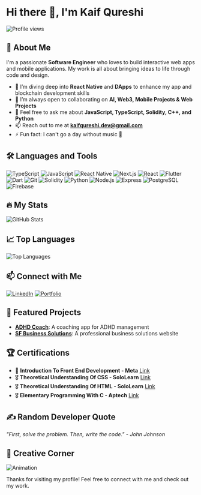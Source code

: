 # Hi there 👋, I'm Kaif Qureshi

![Profile views](https://komarev.com/ghpvc/?username=qureshikaif&color=blueviolet)

## 🚀 About Me
I'm a passionate **Software Engineer** who loves to build interactive web apps and mobile applications. My work is all about bringing ideas to life through code and design.

- 🌱 I’m diving deep into **React Native** and **DApps** to enhance my app and blockchain development skills
- 👯 I’m always open to collaborating on **AI, Web3, Mobile Projects & Web Projects**
- 💬 Feel free to ask me about **JavaScript, TypeScript, Solidity, C++, and Python**
- 📫 Reach out to me at **kaifqureshi.dev@gmail.com**
- ⚡ Fun fact: I can't go a day without music 🎵

## 🛠️ Languages and Tools
![TypeScript](https://img.shields.io/badge/-TypeScript-000?&logo=TypeScript)
![JavaScript](https://img.shields.io/badge/-JavaScript-000?&logo=JavaScript)
![React Native](https://img.shields.io/badge/-React%20Native-000?&logo=React)
![Next.js](https://img.shields.io/badge/-Next.js-000?&logo=Next.js)
![React](https://img.shields.io/badge/-React-000?&logo=React)
![Flutter](https://img.shields.io/badge/-Flutter-000?&logo=Flutter)
![Dart](https://img.shields.io/badge/-Dart-000?&logo=Dart)
![Git](https://img.shields.io/badge/-Git-000?&logo=Git)
![Solidity](https://img.shields.io/badge/-Solidity-000?&logo=Solidity)
![Python](https://img.shields.io/badge/-Python-000?&logo=Python)
![Node.js](https://img.shields.io/badge/-Node.js-000?&logo=Node.js)
![Express](https://img.shields.io/badge/-Express-000?&logo=Express)
![PostgreSQL](https://img.shields.io/badge/-PostgreSQL-000?&logo=PostgreSQL)
![Firebase](https://img.shields.io/badge/-Firebase-000?&logo=Firebase)


## 🔥 My Stats
![GitHub Stats](https://github-readme-stats.vercel.app/api?username=qureshikaif&show_icons=true&theme=radical)

## 📈 Top Languages
![Top Languages](https://github-readme-stats.vercel.app/api/top-langs/?username=qureshikaif&layout=compact&theme=radical)

## 📫 Connect with Me
[![LinkedIn](https://img.shields.io/badge/-LinkedIn-000?&logo=LinkedIn&color=0A66C2)](https://www.linkedin.com/in/mohammad-kaif-qureshi-77052a1a5/)
[![Portfolio](https://img.shields.io/badge/-Portfolio-000?&logo=Portfolio&color=34D058)](https://kaifqureshi.vercel.app)

## 🌟 Featured Projects
- [**ADHD Coach**](https://github.com/qureshikaif/adhd-coach-native): A coaching app for ADHD management
- [**SF Business Solutions**](https://github.com/qureshikaif/sf-business-ui): A professional business solutions website

<!--
## 📜 Latest Blog Posts
- [How to get started with Flutter](https://yourblog.com/flutter-getting-started)
- [JavaScript Tips and Tricks](https://yourblog.com/javascript-tips)
- [Understanding AI and Machine Learning](https://yourblog.com/ai-ml-basics)
-->

<!--
## 🏆 Achievements
- 🥇 **Introduction to front end development - META** [Hackathon XYZ](https://link-to-hackathon.com)
- 🎖️ **Top Contributor** at [Open Source Project ABC](https://link-to-project.com)
-->

## 🏆 Certifications
- 🥇 **Introduction To Front End Development - Meta** [Link](https://www.coursera.org/account/accomplishments/verify/FYDQ4CYEZ6GT)
- 🎖️ **Theoretical Understanding Of CSS - SoloLearn** [Link](https://www.sololearn.com/Certificate/CT-AQDIYOG4/png)
- 🎖️ **Theoretical Understanding Of HTML - SoloLearn** [Link](https://www.sololearn.com/Certificate/CT-6DY9L5PF/png)
- 🎖️ **Elementary Programming With C - Aptech** [Link](https://drive.google.com/file/d/1RMOlZN87uEfXgwaA2011Ld2M8OIyCU2e/view?pli=1)

## ✍️ Random Developer Quote
_"First, solve the problem. Then, write the code." - John Johnson_

## 🎨 Creative Corner
![Animation](https://media.giphy.com/media/ZVik7pBtu9dNS/giphy.gif)

Thanks for visiting my profile! Feel free to connect with me and check out my work.
